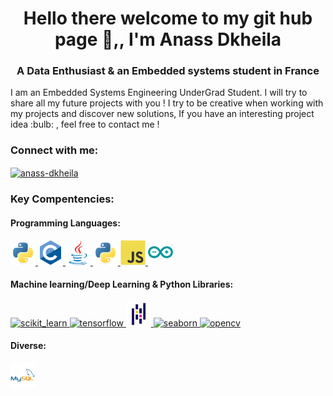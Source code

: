 <h1 align="center">Hello there welcome to my git hub page 👋,, I'm Anass Dkheila</h1>
<h3 align="center">A Data Enthusiast & an Embedded systems student in France</h3>

<p>I am an Embedded Systems Engineering UnderGrad Student. I will try to share all my future projects with you ! I try to be creative when working with my projects and discover new solutions, If you have an interesting project idea :bulb: , feel free to contact me !</p>

<h3 align="left">Connect with me:</h3>
<p align="left">
<a href="https://www.linkedin.com/in/dkhanass/" target="blank"><img align="center" src="https://raw.githubusercontent.com/rahuldkjain/github-profile-readme-generator/master/src/images/icons/Social/linked-in-alt.svg" alt="anass-dkheila" height="30" width="40" /></a>
</p>
<h3 align="left">Key Compentencies:</h3>
<h4 align="left">Programming Languages:</h4>
<p align="left"> 
<a href="https://www.python.org" target="_blank" rel="noreferrer"> <img src="https://raw.githubusercontent.com/devicons/devicon/master/icons/python/python-original.svg" alt="python" width="40" height="40"/> </a>
<a href="https://www.cprogramming.com/" target="_blank" rel="noreferrer"> <img src="https://raw.githubusercontent.com/devicons/devicon/master/icons/c/c-original.svg" alt="c" width="40" height="40"/> </a>
<a href="https://www.java.com" target="_blank" rel="noreferrer"> <img src="https://raw.githubusercontent.com/devicons/devicon/master/icons/java/java-original.svg" alt="java" width="40" height="40"/> </a>
 <a href="https://www.python.org" target="_blank" rel="noreferrer"> <img src="https://raw.githubusercontent.com/devicons/devicon/master/icons/python/python-original.svg" alt="python" width="40" height="40"/> </a>
<a href="https://developer.mozilla.org/en-US/docs/Web/JavaScript" target="_blank" rel="noreferrer"> <img src="https://raw.githubusercontent.com/devicons/devicon/master/icons/javascript/javascript-original.svg" alt="javascript" width="40" height="40"/> </a>
<a href="https://www.arduino.cc" target="_blank" rel="noreferrer"> <img src="https://github.com/devicons/devicon/blob/master/icons/arduino/arduino-original.svg" alt="arduino" width="40" height="40"/> </a>

</p>
<p align="left">
<h4 align="left">Machine learning/Deep Learning & Python Libraries:</h4>
<a href="https://scikit-learn.org/" target="_blank" rel="noreferrer"> <img src="https://upload.wikimedia.org/wikipedia/commons/0/05/Scikit_learn_logo_small.svg" alt="scikit_learn" width="40" height="40"/> </a>
<a href="https://www.tensorflow.org" target="_blank" rel="noreferrer"> <img src="https://www.vectorlogo.zone/logos/tensorflow/tensorflow-icon.svg" alt="tensorflow" width="40" height="40"/> </a>
<a href="https://pandas.pydata.org/" target="_blank" rel="noreferrer"> <img src="https://raw.githubusercontent.com/devicons/devicon/2ae2a900d2f041da66e950e4d48052658d850630/icons/pandas/pandas-original.svg" alt="pandas" width="40" height="40"/> </a>
<a href="https://seaborn.pydata.org/" target="_blank" rel="noreferrer"> <img src="https://seaborn.pydata.org/_images/logo-mark-lightbg.svg" alt="seaborn" width="40" height="40"/> </a>
<a href="https://opencv.org/" target="_blank" rel="noreferrer"> <img src="https://www.vectorlogo.zone/logos/opencv/opencv-icon.svg" alt="opencv" width="40" height="40"/> </a>
<h4 align="left">Diverse:</h4>
<a href="https://www.mysql.com/" target="_blank" rel="noreferrer"> <img src="https://raw.githubusercontent.com/devicons/devicon/master/icons/mysql/mysql-original-wordmark.svg" alt="mysql" width="40" height="40"/> </a>


</p>

<!---
DkhAnass/DkhAnass is a ✨ special ✨ repository because its `README.md` (this file) appears on your GitHub profile.
You can click the Preview link to take a look at your changes.
--->
